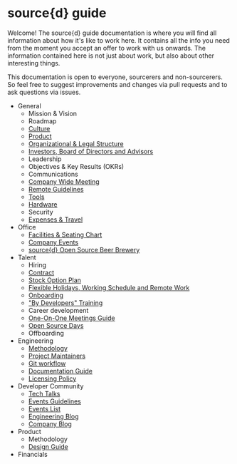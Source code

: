 # source{d} guide

Welcome! The source{d} guide documentation is where you will find all information about how it's like to work here. It contains all the info you need from the moment you accept an offer to work with us onwards. The information contained here is not just about work, but also about other interesting things.

This documentation is open to everyone, sourcerers and non-sourcerers. So feel free to suggest improvements and changes via pull requests and to ask questions via issues.

* General
  * Mission & Vision
  * Roadmap
  * [Culture](general/culture.md)
  * [Product](general/product.md)
  * [Organizational & Legal Structure](general/organizational_legal_structure.md)
  * [Investors, Board of Directors and Advisors](general/investors_board_advisors.md)
  * Leadership
  * Objectives & Key Results (OKRs)
  * Communications
  * [Company Wide Meeting](general/company_wide_meeting.md)
  * [Remote Guidelines](remote/remote_guidelines.md)
  * [Tools](general/tools.md)
  * [Hardware](general/available_hardware.md)
  * Security
  * [Expenses & Travel](general/expenses_travel.md)
* Office
  * [Facilities & Seating Chart](office/madrid_office_seating_chart.md)
  * [Company Events](office/company_events.md)
  * [source{d} Open Source Beer Brewery](https://github.com/src-d/homebrew)
* Talent
  * Hiring
  * [Contract](talent/contract.md)
  * [Stock Option Plan](talent/esop.md)
  * [Flexible Holidays, Working Schedule and Remote Work](talent/flexible_holidays_working_schedule_remote_work.md)
  * [Onboarding](talent/onboarding)
  * ["By Developers" Training](talent/by-developers-training/README.md)
  * Career development
  * [One-On-One Meetings Guide](talent/one_on_one_guide.md)
  * [Open Source Days](/talent/open_source_days.md)
  * Offboarding
* Engineering
  * [Methodology](engineering/methodology.md)
  * [Project Maintainers](engineering/maintainers.md)
  * [Git workflow](engineering/git-flow.md)
  * [Documentation Guide](engineering/documentation.md)
  * [Licensing Policy](engineering/licensing.md)
* Developer Community
  * [Tech Talks](developer-community/tech-talks.md)
  * [Events Guidelines](developer-community/events.md)
  * [Events List](developer-community/events-list.md)
  * [Engineering Blog](https://blog.sourced.tech)
  * [Company Blog](https://medium.com/source-d)
* Product
  * Methodology
  * [Design Guide](general/design-guide.md)
* Financials
